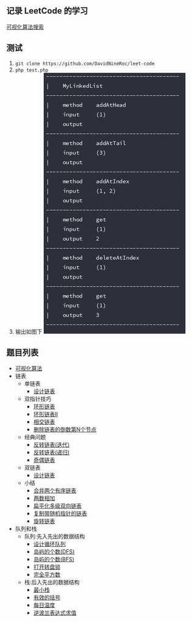 ## 记录 LeetCode 的学习
[可视化算法搜索](http://search.shiguopeng.cn)
## 测试
1. `git clone https://github.com/DavidNineRoc/leet-code`
2. `php test.php`
3. 输出如图下
![](visual/media/linked-list.png)

## 题目列表
* [可视化算法](visual)
* 链表
    * 单链表
        * [设计链表](LinkedList/SinglyLinkedList/DesignLinkedList.php)
    * 双指针技巧
        * [环形链表](LinkedList/TwoPointerTechnique/LinkedListCycle.c)
        * [环形链表II](LinkedList/TwoPointerTechnique/LinkedListCycleII.c)
        * [相交链表](LinkedList/TwoPointerTechnique/IntersectionLinkedLists.c)
        * [删除链表的倒数第N个节点](LinkedList/TwoPointerTechnique/RemoveNthNodeFromEndOfList.c)
    * 经典问题
        * [反转链表(迭代)](LinkedList/ClassicProblems/ReverseLinkedList.c)
        * [反转链表(递归)](LinkedList/ClassicProblems/ReverseLinkedListII.c)
        * [奇偶链表](LinkedList/ClassicProblems/OddEvenLinkedList.c)
    * 双链表    
        * [设计链表](LinkedList/DoublyLinkedList/DesignLinkedList.php)
    * 小结
        * [合并两个有序链表](LinkedList/Conclusion/MergeTwoSortedLists.php)
        * [两数相加](LinkedList/Conclusion/AddTwoNumbers.php)
        * [扁平化多级双向链表](LinkedList/Conclusion/FlattenAMultilevelDoublyLinkedList.php)
        * [复制带随机指针的链表](LinkedList/Conclusion/CopyListWithRandomPointer.php)
        * [旋转链表](LinkedList/Conclusion/RotateList.php)
* 队列和栈
    * 队列:先入先出的数据结构    
        * [设计循环队列](QueueAndStack/QueueFirstInFirstOut/DesignCircularQueue.php)
        * [岛屿的个数(DFS)](QueueAndStack/QueueFirstInFirstOut/NumberOfIslands.php)
        * [岛屿的个数(BFS)](QueueAndStack/QueueFirstInFirstOut/NumberOfIslandsII.php)
        * [打开转盘锁](QueueAndStack/QueueFirstInFirstOut/OpenTheLock.php)
        * [完全平方数](QueueAndStack/QueueFirstInFirstOut/PerfectSquares.php)
    * 栈:后入先出的数据结构    
        * [最小栈](QueueAndStack/StackLastInFirstOut/MinStack.php)
        * [有效的括号](QueueAndStack/StackLastInFirstOut/ValidParentheses.php)
        * [每日温度](QueueAndStack/StackLastInFirstOut/DailyTemperatures.php)
        * [逆波兰表达式求值](QueueAndStack/StackLastInFirstOut/EvaluateReversePolishNotation.php)
